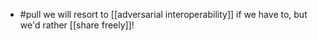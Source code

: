 - #pull we will resort to [[adversarial interoperability]] if we have to, but we'd rather [[share freely]]!
